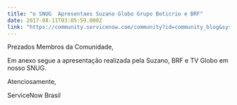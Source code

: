 ```yaml
---
title: "o SNUG  Apresentaes Suzano Globo Grupo Boticrio e BRF"
date: 2017-08-11T03:05:59.000Z
link: "https://community.servicenow.com/community?id=community_blog&sys_id=595d6629dbd0dbc01dcaf3231f96192b"
---
```

<p>Prezados Membros da Comunidade,</p><p></p><p>Em anexo segue a apresentação realizada pela Suzano, BRF e TV Globo em nosso SNUG.</p><p></p><p></p><p>Atenciosamente,</p><p></p><p>ServiceNow Brasil</p>